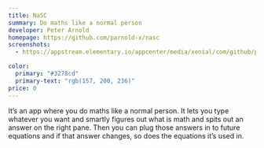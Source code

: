 ```yaml
---
title: NaSC
summary: Do maths like a normal person
developer: Peter Arnold
homepage: https://github.com/parnold-x/nasc
screenshots:
  - https://appstream.elementary.io/appcenter/media/xenial/com/github/parnold-x.nasc.desktop/658DC34894BE2AEE0C69DEA7F5C74A26/screenshots/image-1_orig.png

color:
  primary: "#3278cd"
  primary-text: "rgb(157, 200, 236)"
price: 0
---
```


<p>It’s an app where you do maths like a normal person. It lets you type whatever you want and smartly figures out what is math and spits out an answer on the right pane. Then you can plug those answers in to future equations and if that answer changes, so does the equations it’s used in.</p>
